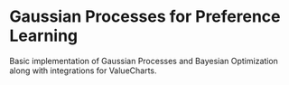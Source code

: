 # Gaussian Processes for Preference Learning

Basic implementation of Gaussian Processes and Bayesian Optimization along with integrations for ValueCharts.
